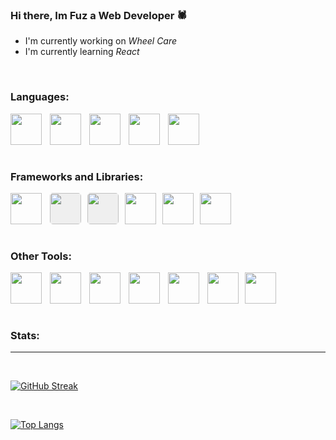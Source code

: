 ### Hi there, Im Fuz a Web Developer 🕷 

- I'm currently working on *Wheel Care*
- I'm currently learning *React*


</br>



### Languages:

<img align="left" width="50px" style="padding-right:10px" src="https://cdn.jsdelivr.net/gh/devicons/devicon@latest/icons/html5/html5-original.svg" />

<img align="left" width="50px" style="padding-right:10px" src="https://cdn.jsdelivr.net/gh/devicons/devicon@latest/icons/css3/css3-original.svg" />

<img align="left" width="50px" style="padding-right:10px" src="https://cdn.jsdelivr.net/gh/devicons/devicon@latest/icons/javascript/javascript-original.svg" />

<img align="left" width="50px" style="padding-right:10px" src="https://upload.wikimedia.org/wikipedia/commons/thumb/c/c3/Python-logo-notext.svg/1869px-Python-logo-notext.svg.png" />

<img align="left" width="50px" style="padding-right:10px" src="https://cdn.jsdelivr.net/gh/devicons/devicon@latest/icons/c/c-original.svg" />

<br/>
<br/>
<br/>
<br/>

### Frameworks and Libraries:

<img align="left" width="50px" style="padding-right:10px" src="https://cdn.jsdelivr.net/gh/devicons/devicon@latest/icons/react/react-original.svg" />

<img align="left" width="50px" style="margin-right:10px;background-color:#eeee;
border-radius:5px;" src="https://cdn.jsdelivr.net/gh/devicons/devicon@latest/icons/flask/flask-original.svg" />
<img align="left" width="50px" style="margin-right:10px;background-color:#eeee;
border-radius:5px;" src="https://cdn.jsdelivr.net/gh/devicons/devicon@latest/icons/tailwindcss/tailwindcss-original.svg" />


<img align="left" width="50px" style="margin-right:10px" src="https://cdn.jsdelivr.net/gh/devicons/devicon@latest/icons/sass/sass-original.svg" />


<img align="left" width="50px" style="margin-right:10px" src="https://cdn.jsdelivr.net/gh/devicons/devicon@latest/icons/jest/jest-plain.svg" />

<img align="left" width="50px" style="margin-right:10px" src="https://cdn.jsdelivr.net/gh/devicons/devicon@latest/icons/sqlite/sqlite-original.svg" />

<br/>
<br/>
<br/>
<br/>


### Other Tools:

<img align="left" width="50px" style="padding-right:10px" src="https://cdn.jsdelivr.net/gh/devicons/devicon@latest/icons/linux/linux-original.svg" />

<img align="left" width="50px" style="padding-right:10px" src="https://cdn.jsdelivr.net/gh/devicons/devicon@latest/icons/git/git-original.svg" />

<img align="left" width="50px" style="padding-right:10px" src="https://cdn.jsdelivr.net/gh/devicons/devicon@latest/icons/vitejs/vitejs-original.svg" />


<img align="left" width="50px" style="padding-right:10px" src="https://cdn.jsdelivr.net/gh/devicons/devicon@latest/icons/webpack/webpack-original.svg" />

<img align="left" width="50px" style="padding-right:10px" src="https://cdn.jsdelivr.net/gh/devicons/devicon@latest/icons/figma/figma-original.svg" />


<img align="left" width="50px" style="margin-right:10px" src="https://cdn.jsdelivr.net/gh/devicons/devicon@latest/icons/npm/npm-original-wordmark.svg" />

<img align="left" width="50px" style="padding-right:10px" src="https://cdn.jsdelivr.net/gh/devicons/devicon@latest/icons/vim/vim-original.svg" />


<br/>
<br/>
<br/>
<br/>

### Stats:
---
<br/>

[![GitHub Streak](https://streak-stats.demolab.com/?user=Fuz7&theme=great-gatsby&fire=FF0000&currStreakNum=FF0000)](https://git.io/streak-stats)


<br/>

[![Top Langs](https://github-readme-stats.vercel.app/api/top-langs/?username=Fuz7&layout=compact)](https://github.com/anuraghazra/github-readme-stats)

<!--
**Fuz7/Fuz7** is a ✨ _special_ ✨ repository because its `README.md` (this file) appears on your GitHub profile.

Here are some ideas to get you started:

- 🔭 I’m currently working on ...
- 🌱 I’m currently learning ...
- 👯 I’m looking to collaborate on ...
- 🤔 I’m looking for help with ...
- 💬 Ask me about ...
- 📫 How to reach me: ...
- 😄 Pronouns: ...
- ⚡ Fun fact: ...
-->
